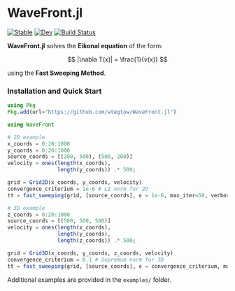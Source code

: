 # WaveFront.jl

[![Stable](https://img.shields.io/badge/docs-stable-blue.svg)](https://wtegtow.github.io/WaveFront.jl/stable/)
[![Dev](https://img.shields.io/badge/docs-dev-blue.svg)](https://wtegtow.github.io/WaveFront.jl/dev/)
[![Build Status](https://github.com/wtegtow/WaveFront.jl/actions/workflows/CI.yml/badge.svg?branch=main)](https://github.com/wtegtow/WaveFront.jl/actions/workflows/CI.yml?query=branch%3Amain)

**WaveFront.jl** solves the **Eikonal equation** of the form:

$$
|\nabla T(x)| = \frac{1}{v(x)}
$$

using the **Fast Sweeping Method**.


### Installation and Quick Start

```julia
using Pkg 
Pkg.add(url="https://github.com/wtegtow/WaveFront.jl")

using WaveFront

# 2D example 
x_coords = 0:20:1000 
y_coords = 0:20:1000
source_coords = [(200, 500), (500, 200)]
velocity = ones(length(x_coords), 
                length(y_coords)) .* 500;

grid = Grid2D(x_coords, y_coords, velocity)
convergence_criterium = 1e-6 # L1 norm for 2D
tt = fast_sweeping(grid, [source_coords], ϵ = 1e-6, max_iter=50, verbose=false);

# 3D example 
z_coords = 0:20:1000 
source_coords = [(500, 500, 500)]
velocity = ones(length(x_coords), 
                length(y_coords),
                length(z_coords)) .* 500;

grid = Grid3D(x_coords, y_coords, z_coords, velocity)
convergence_criterium = 0.1 # Supremum norm for 3D
tt = fast_sweeping(grid, [source_coords], ϵ = convergence_criterium, max_iter=50, verbose=false);

```

Additional examples are provided in the `examples/` folder.